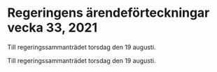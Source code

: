 # Regeringens ärendeförteckningar vecka 33, 2021

Till regeringssammanträdet torsdag den 19 augusti.

Till regeringssammanträdet torsdag den 19 augusti.
